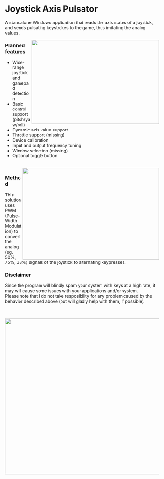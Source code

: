 # Joystick Axis Pulsator
A standalone Windows application that reads the axis states of a joystick, and sends pulsating keystrokes to the game, thus imitating the analog values.

<img align="right" width="417" height="275" src="https://www.onekilobit.eu/media/uploads/joystickPulsator/main.png">

### Planned features
- Wide-range joystick and gamepad detection 
- Basic control support (pitch/yaw/roll)
- Dynamic axis value support
- Throttle support (missing)
- Device calibration
- Input and output frequency tuning
- Window selection (missing)
- Optional toggle button

<br>

<img align="right" width="446" height="300" src="https://www.onekilobit.eu/media/uploads/joystickPulsator/pwm.png">

### Method
This solution uses PWM (Pulse-Width Modulation) to convert the analog (eg. 50%, 75%, 33%) signals of the joystick to alternating keypresses.

### Disclaimer
Since the program will blindly spam your system with keys at a high rate, it may will cause some issues with your applications and/or system.
<br>Please note that I do not take resposibility for any problem caused by the behavior described above (but will gladly help with them, if possible).

<br>
<br>
<img width="781" height="510" src="https://www.onekilobit.eu/media/uploads/joystickPulsator/cal.jpg">
